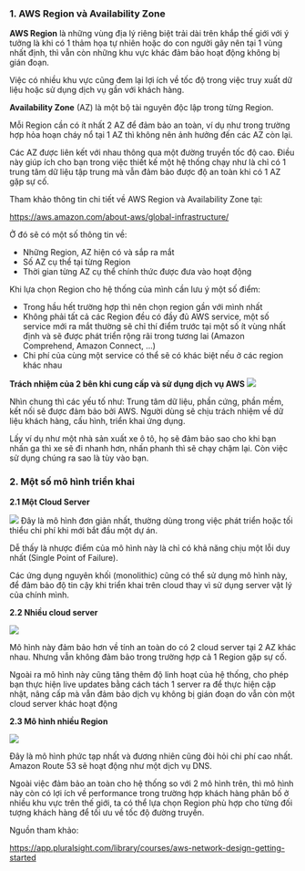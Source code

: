 ### 1. AWS Region và Availability Zone
**AWS Region** là những vùng địa lý riêng biệt trải dài trên khắp thế giới với ý tưởng là khi có 1 thảm họa tự nhiên hoặc do con người gây nên tại 1 vùng nhất định, thì vẫn còn những khu vực khác đảm bảo hoạt động không bị gián đoạn.

Việc có nhiều khu vực cũng đem lại lợi ích về tốc độ trong việc truy xuất dữ liệu hoặc sử dụng dịch vụ gần với khách hàng.

**Availability Zone** (AZ) là một bộ tài nguyên độc lập trong từng Region.

Mỗi Region cần có ít nhất 2 AZ để đảm bảo an toàn, ví dụ như trong trường hợp hỏa hoạn cháy nổ tại 1 AZ thì không nên ảnh hưởng đến các AZ còn lại. 

Các AZ được liên kết với nhau thông qua một đường truyền tốc độ cao. Điều này giúp ích cho bạn trong việc thiết kế một hệ thống chạy như là chỉ có 1 trung tâm dữ liệu tập trung mà vẫn đảm bảo được độ an toàn khi có 1 AZ gặp sự cố.

Tham khảo thông tin chi tiết về AWS Region và Availability Zone tại:

https://aws.amazon.com/about-aws/global-infrastructure/

Ở đó sẽ có một số thông tin về:
- Những Region, AZ hiện có và sắp ra mắt
- Số AZ cụ thể tại từng Region
- Thời gian từng AZ cụ thể chính thức được đưa vào hoạt động

Khi lựa chọn Region cho hệ thống của mình cần lưu ý một số điểm:

- Trong hầu hết trường hợp thì nên chọn region gần với mình nhất
- Không phải tất cả các Region đều có đầy đủ AWS service, một số service mới ra mắt thường sẽ chỉ thí điểm trước tại một số ít vùng nhất định và sẽ được phát triển rộng rãi trong tương lai (Amazon Comprehend, Amazon Connect, ...)
-  Chi phí của cùng một service có thể sẽ có khác biệt nếu ở các region khác nhau

**Trách nhiệm của 2 bên khi cung cấp và sử dụng dịch vụ AWS**
![](https://images.viblo.asia/dfa72756-c697-4653-8620-720824657270.png)

Nhìn chung thì các yếu tố như: Trung tâm dữ liệu, phần cứng, phần mềm, kết nối sẽ được đảm bảo bởi AWS. Người dùng sẽ chịu trách nhiệm về dữ liệu khách hàng, cấu hình, triển khai ứng dụng.

Lấy ví dụ như một nhà sản xuất xe ô tô, họ sẽ đảm bảo sao cho khi bạn nhấn ga thì xe sẽ đi nhanh hơn, nhấn phanh thì sẽ chạy chậm lại. Còn việc sử dụng chúng ra sao là tùy vào bạn.

### 2. Một số mô hình triển khai 
**2.1 Một Cloud Server**

![](https://images.viblo.asia/e5b039eb-2493-4afc-a1d6-ddd2fbedd088.png) 
Đây là mô hình đơn giản nhất, thường dùng trong việc phát triển hoặc tối thiểu chi phí khi mới bắt đầu một dự án.

Dễ thấy là nhược điểm của mô hình này là chỉ có khả năng chịu một lỗi duy nhất (Single Point of Failure).

Các ứng dụng nguyên khối (monolithic) cũng có thể sử dụng mô hình này, để đảm bảo độ tin cậy khi triển khai trên cloud thay vì sử dụng server vật lý của chính mình.

**2.2 Nhiều cloud server**

![](https://images.viblo.asia/3c114edd-e5bb-41dd-9d30-efe0cbba1bd0.png)

Mô hình này đảm bảo hơn về tính an toàn do có 2 cloud server tại 2 AZ khác nhau. Nhưng vẫn không đảm bảo trong trường hợp cả 1 Region gặp sự cố.

Ngoài ra mô hình này cũng tăng thêm độ linh hoạt của hệ thống, cho phép bạn thực hiện live updates bằng cách tách 1 server ra để thực hiện cập nhật, nâng cấp mà vẫn đảm bảo dịch vụ không bị gián đoạn do vẫn còn một cloud server khác hoạt động


**2.3 Mô hình nhiều Region**


![](https://images.viblo.asia/c433f3a0-9a09-4c62-b7e2-9b0b65e7ce4a.png)

Đây là mô hình phức tạp nhất và đương nhiên cũng đòi hỏi chi phí cao nhất. Amazon Route 53 sẽ hoạt động như một dịch vụ DNS.

Ngoài việc đảm bảo an toàn cho hệ thống so với 2 mô hình trên, thì mô hình này còn có lợi ích về performance trong trường hợp khách hàng phân bố ở nhiều khu vực trên thế giới, ta có thể lựa chọn Region phù hợp cho từng đối tượng khách hàng để tối ưu về tốc độ đường truyền.


Nguồn tham khảo:

https://app.pluralsight.com/library/courses/aws-network-design-getting-started
